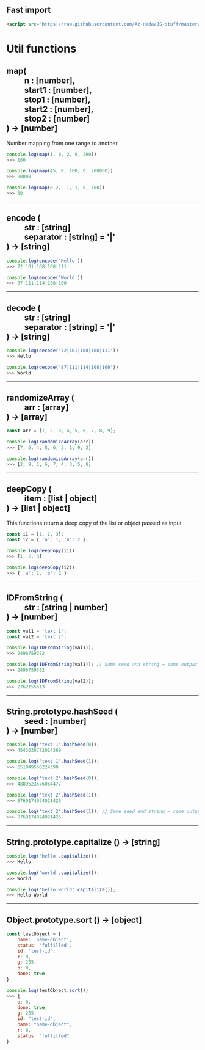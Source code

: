 ## Fast import
```html
<script src="https://raw.githubusercontent.com/Az-Heda/JS-stuff/master/Utils/utils.js"></script>
```

<h1>Util functions</h1>

<h2>
map(<br/>
	&emsp;&emsp; n : [number],<br/>
	&emsp;&emsp; start1 : [number],<br/>
	&emsp;&emsp; stop1 : [number],<br/>
	&emsp;&emsp; start2 : [number],<br/>
	&emsp;&emsp; stop2 : [number]<br/>
) -> [number]
</h2>
<p>Number mapping from one range to another</p>

```js
console.log(map(1, 0, 2, 0, 200))
>>> 100

console.log(map(45, 0, 100, 0, 200000))
>>> 90000

console.log(map(0.2, -1, 1, 0, 100))
>>> 60
```
<hr/>
<h2>
encode (<br/>
	&emsp;&emsp; str : [string]<br/>
	&emsp;&emsp; separator : [string] = '|'<br/>
) -> [string]
</h2>

```js
console.log(encode('Hello'))
>>> 72|101|108|108|111

console.log(encode('World'))
>>> 87|111|114|108|100
```

<hr/>
<h2>
decode (<br/>
	&emsp;&emsp; str : [string]<br/>
	&emsp;&emsp; separator : [string] = '|'<br/>
) -> [string]
</h2>

```js
console.log(decode('72|101|108|108|111'))
>>> Hello 

console.log(decode('87|111|114|108|100'))
>>> World
```

<hr/>
<h2>
randomizeArray (<br/>
	&emsp;&emsp; arr : [array]<br/>
) -> [array]
</h2>

```js
const arr = [1, 2, 3, 4, 5, 6, 7, 8, 9];

console.log(randomizeArray(arr))
>>> [7, 5, 4, 8, 6, 3, 1, 9, 2]

console.log(randomizeArray(arr))
>>> [2, 9, 1, 6, 7, 4, 3, 5, 8]
```

<hr/>
<h2>
deepCopy (<br/>
	&emsp;&emsp; item : [list | object]<br/>
) -> [list | object]
</h2>
<p>This functions return a deep copy of the list or object passed as input</p>

```js
const i1 = [1, 2, 3];
const i2 = { 'a': 1, 'b': 2 };

console.log(deepCopy(i1))
>>> [1, 2, 3]

console.log(deepCopy(i2))
>>> { 'a': 1, 'b': 2 }
```

<hr/>
<h2>
IDFromString (<br/>
	&emsp;&emsp; str : [string | number]<br/>
) -> [number]
</h2>

```js
const val1 = 'text 1';
const val2 = 'text 2';

console.log(IDFromString(val1));
>>> 2496759382

console.log(IDFromString(val1)); // Same seed and string = same output
>>> 2496759382

console.log(IDFromString(val2));
>>> 2762155513
```

<hr/>
<h2>
String.prototype.hashSeed (<br/>
	&emsp;&emsp; seed : [number]<br/>
) -> [number]
</h2>

```js
console.log('text 1'.hashSeed(0));
>>> 4543038772014369

console.log('text 1'.hashSeed(1));
>>> 651049560224390

console.log('text 2'.hashSeed(0));
>>> 4889523576064477

console.log('text 2'.hashSeed(1));
>>> 8769174024021426

console.log('text 2'.hashSeed(1)); // Same seed and string = same output
>>> 8769174024021426

```

<hr/>
<h2>
String.prototype.capitalize () -> [string]
</h2>

```js
console.log('hello'.capitalize());
>>> Hello 

console.log('world'.capitalize());
>>> World 

console.log('hello world'.capitalize());
>>> Hello World 
```

<hr/>
<h2>
Object.prototype.sort () -> [object]
</h2>

```js
const testObject = {
	name: 'name-object',
	status: 'fulfilled',
	id: 'test-id',
	r: 0,
	g: 255,
	b: 0,
	done: true
}

console.log(testObject.sort())
>>> {
	b: 0,
	done: true,
	g: 255,
	id: "test-id",
	name: "name-object",
	r: 0,
	status: "fulfilled"
}
```